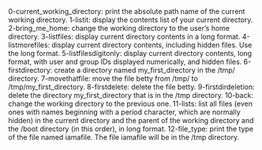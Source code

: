 0-current_working_directory: print the absolute path name of the current working directory.
1-listit: display the contents list of your current directory.
2-bring_me_home: change the working directory to the user’s home directory.
3-listfiles: display current directory contents in a long format.
4-listmorefiles: display current directory contents, including hidden files. Use the long format.
5-listfilesdigitonly: display current directory contents, long format, with user and group IDs displayed numerically, and hidden files.
6-firstdirectory: create a directory named my_first_directory in the /tmp/ directory.
7-movethatfile: move the file betty from /tmp/ to /tmp/my_first_directory.
8-firstdelete: delete the file betty.
9-firstdirdeletion: delete the directory my_first_directory that is in the /tmp directory.
10-back: change the working directory to the previous one.
11-lists: list all files (even ones with names beginning with a period character, which are normally hidden) in the current directory and the parent of the working directory and the /boot directory (in this order), in long format.
12-file_type: print the type of the file named iamafile. The file iamafile will be in the /tmp directory.
